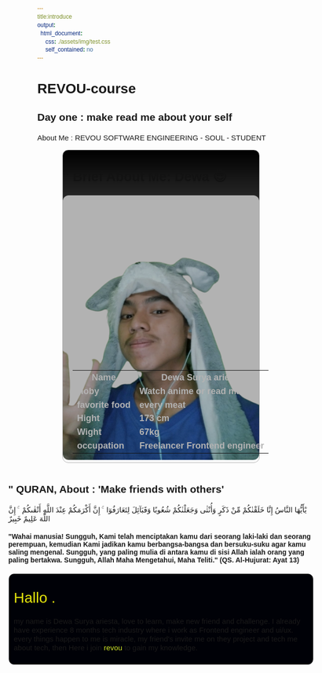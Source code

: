 ```yaml
---
title:introduce
output: 
  html_document:
     css: ./assets/img/test.css
     self_contained: no
---
```


# REVOU-course

## Day one : make read me about your self

### About Me : REVOU SOFTWARE ENGINEERING - SOUL - STUDENT

<style type="text/css" rel="stylesheet">
  *{
  font-family: sans-serif;
}
h3{
  font-size: 18px;
  line-height: 21px;
  font-weight: 300;
}
h3{
  font-size: 15px;
  line-height: 18px;
  font-weight: 300;
}
  .mine-container{
    display:flex;
    flex-wrap: wrap;
    justify-content: center;
  }
  .img-box{
  flex-basis: 400px;
  display:inline-block;
  position:relative;
  filter: brightness(70%);
    background: linear-gradient(rgb(0, 0, 0 ), transparent);
  font-size:18px;
    border-radius: 12px;
  border:solid 1px  rgb(255, 255, 255);
  }
.my-img{

  width:100%;
  hight:100%;
   border-radius: 12px;
}
.table-introduce{
  position:absolute;
  bottom:0;
  left:20px;
  color: white;
  font-weight: 600;
}
.intro-box{
  margin: 12px;
 flex-basis: 400px;
  display: flex;
  justify-content: space-between;
  flex-direction: column;
}
.intro-box > h3,
.intro-box > p{
  inline-size: 500px;
  overflow-wrap: break-word;
}
.resume-me{
  width:600px;
  padding:10px;
  margin: auto;
  background-color: #000107;
  border-radius: 12px;
  border:solid 1px  rgb(255, 255, 255);
}
.span-hi{
  font-size: 30px;
  font-weight: 300;
  color: #e5e50b;
  text-shadow: solid 1px #e5e50b;
}
.revou {
  display: inline;
  color: #cee427;
}
</style>
<div class='mine-container'>
<div class="img-box">
<h2 > " Brief About Me: Dewa 😎 </h2>
  <img class="my-img" src="./assets/img/Dewa-img-1.png" alt="hh">
  <table class='table-introduce'>
    <tr>
      <th>Name</th>
      <th>Dewa Surya ariesta</th>
    </tr>
    <tr>
      <td>Hoby</td>
      <td>Watch anime or read manga</td>
    </tr>
      <tr>
      <td>favorite food</td>
      <td>every meat</td>
    </tr>
    <tr>
      <td>Hight</td>
      <td> 173 cm</td>
    </tr>
    <tr>
      <td>Wight</td>
      <td> 67kg</td>
    </tr>
    <tr>
      <td>occupation</td>
      <td> Freelancer Frontend engineer </td>
    </tr>
  </table>
</div>
  <div class="intro-box">
  <div>
     <h2 > " QURAN, About : 'Make friends with others' </h2>
      <h3>
      يٰٓأَيُّهَا النَّاسُ إِنَّا خَلَقْنٰكُمْ مِّنْ ذَكَرٍ وَأُنْثٰى وَجَعَلْنٰكُمْ شُعُوبًا وَقَبَآئِلَ لِتَعَارَفُوٓا   ۚ إِنَّ أَكْرَمَكُمْ عِنْدَ اللَّهِ أَتْقٰىكُمْ   ۚ إِنَّ اللَّهَ عَلِيمٌ خَبِيرٌ
      </h3>
      <h4>
      "Wahai manusia! Sungguh, Kami telah menciptakan kamu dari seorang laki-laki dan seorang perempuan, kemudian Kami jadikan kamu berbangsa-bangsa dan bersuku-suku agar kamu saling mengenal. Sungguh, yang paling mulia di antara kamu di sisi Allah ialah orang yang paling bertakwa. Sungguh, Allah Maha Mengetahui, Maha Teliti." (QS. Al-Hujurat: Ayat 13)
      </h4>
  </div>
  <div class="resume-me">
  <h3>
     <p class="span-hi">
      Hallo .
     <p>
     my name is Dewa Surya ariesta, love to learn, make new friend and challenge. I already have experience 8 months tech industry where i work as Frontend engineer and ui/ux. every things happen to me is miracle, my friend's invite me on they project and tech me about tech, then Here i join
     <span class="revou">
     revou
     </span>
      to gain my knowledge.
  </h3>
</div>
  </div>
</div>
